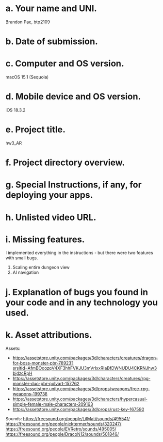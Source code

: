 # a. Your name and UNI.

Brandon Pae, btp2109

# b. Date of submission.



# c. Computer and OS version.

macOS 15.1 (Sequoia)

# d. Mobile device and OS version.

iOS 18.3.2

# e. Project title.

hw3_AR

# f. Project directory overview.



# g. Special Instructions, if any, for deploying your apps.
# h. Unlisted video URL.
# i. Missing features.

I implemented everything in the instructions - but there were two features with small bugs.

1. Scaling entire dungeon view
2. AI navigation

# j. Explanation of bugs you found in your code and in any technology you used.



# k. Asset attributions.

Assets:
- https://assetstore.unity.com/packages/3d/characters/creatures/dragon-for-boss-monster-pbr-78923?srsltid=AfmBOoozqV4XF3hhFVKJU3mVrIxxRIaBfDWNUDU4CKRNJhw3bjdzcRpH
- https://assetstore.unity.com/packages/3d/characters/creatures/rpg-monster-duo-pbr-polyart-157762
- https://assetstore.unity.com/packages/3d/props/weapons/free-rpg-weapons-199738
- https://assetstore.unity.com/packages/3d/characters/hypercasual-simple-female-male-characters-209163
- https://assetstore.unity.com/packages/3d/props/rust-key-167590

Sounds:
https://freesound.org/people/LilMati/sounds/495541/
https://freesound.org/people/nicktermer/sounds/320247/
https://freesound.org/people/EVRetro/sounds/495005/
https://freesound.org/people/DracoN12/sounds/501846/